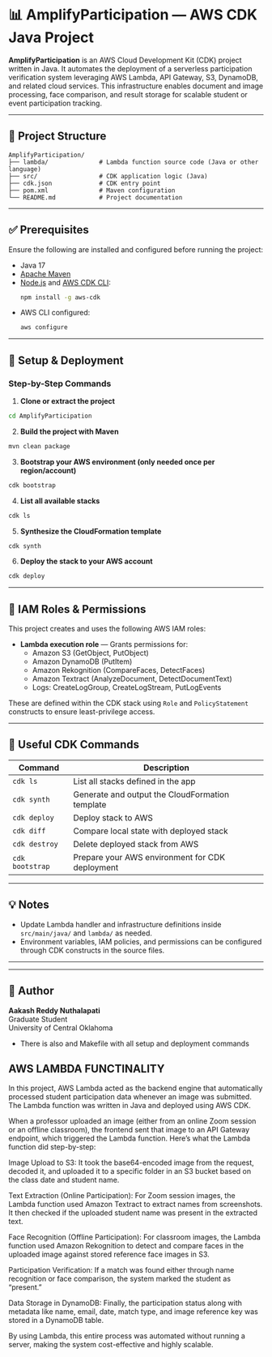 # 📊 AmplifyParticipation — AWS CDK Java Project

**AmplifyParticipation** is an AWS Cloud Development Kit (CDK) project written in Java. It automates the deployment of a serverless participation verification system leveraging AWS Lambda, API Gateway, S3, DynamoDB, and related cloud services. This infrastructure enables document and image processing, face comparison, and result storage for scalable student or event participation tracking.

---

## 📁 Project Structure

```
AmplifyParticipation/
├── lambda/              # Lambda function source code (Java or other language)
├── src/                 # CDK application logic (Java)
├── cdk.json             # CDK entry point
├── pom.xml              # Maven configuration
└── README.md            # Project documentation
```

---

## ✅ Prerequisites

Ensure the following are installed and configured before running the project:

- Java 17
- [Apache Maven](https://maven.apache.org/)  
- [Node.js](https://nodejs.org/) and [AWS CDK CLI](https://docs.aws.amazon.com/cdk/latest/guide/work-with-cdk-java.html):  
  ```bash
  npm install -g aws-cdk
  ```
- AWS CLI configured:  
  ```bash
  aws configure
  ```

---

## 🚀 Setup & Deployment

### Step-by-Step Commands

1. **Clone or extract the project**

```bash
cd AmplifyParticipation
```

2. **Build the project with Maven**

```bash
mvn clean package
```

3. **Bootstrap your AWS environment (only needed once per region/account)**

```bash
cdk bootstrap
```

4. **List all available stacks**

```bash
cdk ls
```

5. **Synthesize the CloudFormation template**

```bash
cdk synth
```

6. **Deploy the stack to your AWS account**

```bash
cdk deploy
```

---

## 🔐 IAM Roles & Permissions

This project creates and uses the following AWS IAM roles:

- **Lambda execution role** — Grants permissions for:
  - Amazon S3 (GetObject, PutObject)
  - Amazon DynamoDB (PutItem)
  - Amazon Rekognition (CompareFaces, DetectFaces)
  - Amazon Textract (AnalyzeDocument, DetectDocumentText)
  - Logs: CreateLogGroup, CreateLogStream, PutLogEvents

These are defined within the CDK stack using `Role` and `PolicyStatement` constructs to ensure least-privilege access.

---

## 🔧 Useful CDK Commands

| Command        | Description                                           |
|----------------|-------------------------------------------------------|
| `cdk ls`       | List all stacks defined in the app                   |
| `cdk synth`    | Generate and output the CloudFormation template      |
| `cdk deploy`   | Deploy stack to AWS                                  |
| `cdk diff`     | Compare local state with deployed stack              |
| `cdk destroy`  | Delete deployed stack from AWS                       |
| `cdk bootstrap`| Prepare your AWS environment for CDK deployment      |

---

## 💡 Notes

- Update Lambda handler and infrastructure definitions inside `src/main/java/` and `lambda/` as needed.
- Environment variables, IAM policies, and permissions can be configured through CDK constructs in the source files.

---

---

## 👤 Author

**Aakash Reddy Nuthalapati**  
Graduate Student  
University of Central Oklahoma

- There is also and Makefile with all setup and deployment commands

## AWS LAMBDA FUNCTINALITY

In this project, AWS Lambda acted as the backend engine that automatically processed student participation data whenever an image was submitted. The Lambda function was written in Java and deployed using AWS CDK.

When a professor uploaded an image (either from an online Zoom session or an offline classroom), the frontend sent that image to an API Gateway endpoint, which triggered the Lambda function. Here’s what the Lambda function did step-by-step:

Image Upload to S3: It took the base64-encoded image from the request, decoded it, and uploaded it to a specific folder in an S3 bucket based on the class date and student name.

Text Extraction (Online Participation): For Zoom session images, the Lambda function used Amazon Textract to extract names from screenshots. It then checked if the uploaded student name was present in the extracted text.

Face Recognition (Offline Participation): For classroom images, the Lambda function used Amazon Rekognition to detect and compare faces in the uploaded image against stored reference face images in S3.

Participation Verification: If a match was found either through name recognition or face comparison, the system marked the student as “present.”

Data Storage in DynamoDB: Finally, the participation status along with metadata like name, email, date, match type, and image reference key was stored in a DynamoDB table.

By using Lambda, this entire process was automated without running a server, making the system cost-effective and highly scalable.
